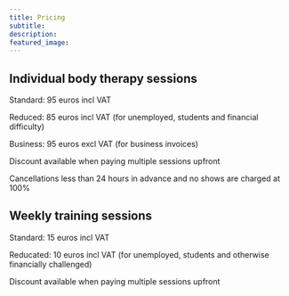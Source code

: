 ```yaml
---
title: Pricing
subtitle: 
description:
featured_image: 
---
```


## Individual body therapy sessions

Standard: 95 euros incl VAT

Reduced: 85 euros incl VAT (for unemployed, students and financial difficulty)

Business: 95 euros excl VAT (for business invoices)

Discount available when paying multiple sessions upfront

Cancellations less than 24 hours in advance and no shows are charged at 100%

## Weekly training sessions

Standard: 15 euros incl VAT

Reducated: 10 euros incl VAT (for unemployed, students and otherwise financially challenged)

Discount available when paying multiple sessions upfront
